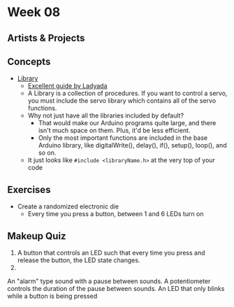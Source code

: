 # Week 08

## Artists & Projects

## Concepts

+ [Library](https://www.arduino.cc/en/Reference/Libraries)
	+ [Excellent guide by Ladyada](http://www.ladyada.net/learn/arduino/lesson4.html)
	+ A Library is a collection of procedures. If you want to control a servo, you must include the servo library which contains all of the servo functions.
	+ Why not just have all the libraries included by default?
		+ That would make our Arduino programs quite large, and there isn't much space on them. Plus, it'd be less efficient.
		+ Only the most important functions are included in the base Arduino library, like digitalWrite(), delay(), if(), setup(), loop(), and so on.
	+ It just looks like `#include <libraryName.h>` at the very top of your code

## Exercises

+ Create a randomized electronic die
	+ Every time you press a button, between 1 and 6 LEDs turn on

## Makeup Quiz

1. A button that controls an LED such that every time you press and release the button, the LED state changes.
2. 

An "alarm" type sound with a pause between sounds. A potentiometer controls the duration of the pause between sounds.
An LED that only blinks while a button is being pressed